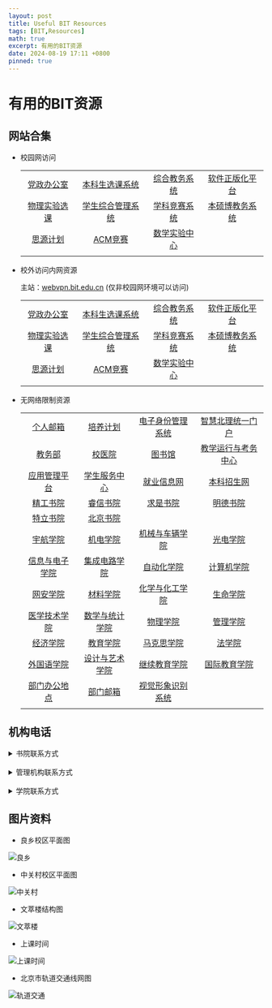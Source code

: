 ```yaml
---
layout: post
title: Useful BIT Resources
tags: [BIT,Resources]
math: true
excerpt: 有用的BIT资源
date: 2024-08-19 17:11 +0800
pinned: true
--- 
```


# 有用的BIT资源

## 网站合集

- 校园网访问

  |||||
  | :--: | :--: | :--: | :--: |
  |[党政办公室](https://dzb.bit.edu.cn)|[本科生选课系统](http://xk.bit.edu.cn/xsxkapp/sys/xsxkapp/*default/index.do)|[综合教务系统](https://jwms.bit.edu.cn)|[软件正版化平台](https://ca.bit.edu.cn)|
  |[物理实验选课](http://10.133.22.200:7100)|[学生综合管理系统](https://ssc.info.bit.edu.cn)|[学科竞赛系统](https://xkjs.bit.edu.cn/)|[本硕博教务系统](https://jxzxehall.bit.edu.cn)|
  |[思源计划](http://siyuan.bit.edu.cn)|[ACM竞赛](http://acm.bit.edu.cn)|[数学实验中心](http://mec.bit.edu.cn)|[]()|
  |||||

- 校外访问内网资源

  主站：[webvpn.bit.edu.cn](https://webvpn.bit.edu.cn)  (仅非校园网环境可以访问)
  
  |||||
  | :--: | :--: | :--: | :--: |
  |[党政办公室](https://webvpn.bit.edu.cn/https/77726476706e69737468656265737421f4ed43d225397c1e7b0c9ce29b5b)|[本科生选课系统](https://webvpn.bit.edu.cn/https/77726476706e69737468656265737421e8fc0f9e2e2426557a1dc7af96/xsxkapp/sys/xsxkapp/*default/index.do)|[综合教务系统](https://webvpn.bit.edu.cn/http/77726476706e69737468656265737421fae04c8f69326144300d8db9d6562d)|[软件正版化平台](https://webvpn.bit.edu.cn/https/77726476706e69737468656265737421f3f60f9e2e2426557a1dc7af96)|
  |[物理实验选课](https://webvpn.bit.edu.cn/http-7100/77726476706e69737468656265737421a1a70fcd746326022c46dbfcc8)|[学生综合管理系统](https://webvpn.bit.edu.cn/http/77726476706e69737468656265737421e3e442d22e3e6e5f300a80b8d65027202f410b)|[学科竞赛系统](https://webvpn.bit.edu.cn/http/77726476706e69737468656265737421e8fc4b8f69326144300d8db9d6562d)|[本硕博教务系统](https://webvpn.bit.edu.cn/https/77726476706e69737468656265737421faef5b842238695c72468ba58c1b26316e8e7f6f)|
  |[思源计划](https://webvpn.bit.edu.cn/http/77726476706e69737468656265737421e3fe5889263e2652771cc7a99c406d36b8)|[ACM竞赛](https://webvpn.bit.edu.cn/http/77726476706e69737468656265737421f1f44cd225397c1e7b0c9ce29b5b)|[数学实验中心](https://webvpn.bit.edu.cn/http/77726476706e69737468656265737421fdf242d225397c1e7b0c9ce29b5b)|[]()|
  |||||

- 无网络限制资源

  |||||
  | :--: | :--: | :--: | :--: |
  |[个人邮箱](https://mail.bit.edu.cn)|[培养计划](https://jwb.bit.edu.cn/dlpy/zysz)|[电子身份管理系统](https://login.bit.edu.cn)|[智慧北理统一门户](https://i.bit.edu.cn)|
  |[教务部](https://jwb.bit.edu.cn)|[校医院](https://xyy.bit.edu.cn)|[图书馆](https://lib.bit.edu.cn/)|[教学运行与考务中心](https://jxzx.bit.edu.cn/)|
  |[应用管理平台](https://stu.bit.edu.cn)|[学生服务中心](https://student.bit.edu.cn/)|[就业信息网](https://job.bit.edu.cn)|[本科招生网](https://admission.bit.edu.cn/)|
  |[精工书院](https://www.bit.edu.cn/rcpy_sjb/blsy87/jgsygb)|[睿信书院](https://www.bit.edu.cn/rcpy_sjb/blsy87/rxsygb)|[求是书院](https://qiushi.bit.edu.cn)|[明德书院](https://mingde.bit.edu.cn)|
  |[特立书院](https://xuteli.bit.edu.cn)|[北京书院](https://bj.bit.edu.cn)|[]()|[]()|
  |[宇航学院](https://sae.bit.edu.cn)|[机电学院](https://smen.bit.edu.cn)|[机械与车辆学院](https://me.bit.edu.cn)|[光电学院](https://opt.bit.edu.cn)|
  |[信息与电子学院](https://sie.bit.edu.cn)|[集成电路学院](https://ice.bit.edu.cn)|[自动化学院](https://ac.bit.edu.cn)|[计算机学院](https://cs.bit.edu.cn)|
  |[网安学院](https://cst.bit.edu.cn)|[材料学院](https://mse.bit.edu.cn)|[化学与化工学院](https://cce.bit.edu.cn)|[生命学院](https://ls.bit.edu.cn)|
  |[医学技术学院](https://smt.bit.edu.cn)|[数学与统计学院](https://math.bit.edu.cn)|[物理学院](https://physics.bit.edu.cn)|[管理学院](https://.bit.edu.cn)|
  |[经济学院](https://som.bit.edu.cn)|[教育学院](https://rw.bit.edu.cn)|[马克思学院](https://marx.bit.edu.cn)|[法学院](https://law.bit.edu.cn)|
  |[外国语学院](https://sfl.bit.edu.cn)|[设计与艺术学院](https://design.bit.edu.cn)|[继续教育学院](http://www.bitsde.com/)|[国际教育学院](https://sice.bit.edu.cn)|
  |[部门办公地点](https://bit.edu.cn/ggfw/bgdd/a97429.htm)|[部门邮箱](https://www.bit.edu.cn/ggfw/gzyx/index.htm)|[视觉形象识别系统](https://www.bit.edu.cn/gbxxgk/dqgz_sjb/vixx/index.htm)|[]()|
  |||||

## 机构电话

<Details>
<Summary>书院联系方式</Summary>
<table>
<tr><th>精工书院</th><th>81381419</th></tr>
<tr><th>睿信书院</th><th>81381421</th></tr>
<tr><th>求是书院</th><th>81381424</th></tr>
<tr><th>明德书院</th><th>81381426</th></tr>
<tr><th>留学生中心/令闻书院</th><th>68911438</th></tr>
<tr><th>北京书院/北京学院/直属党支部</th><th>81381237</th></tr>
<tr><th>国际教育学院</th><th>68918283</th></tr>
<tr><th>继续教育学院/党总支/远程教育学院</th><th>68918807\81389289</th></tr>
</table>
</Details>

<br>

<Details>
<Summary>管理机构联系方式</Summary>
<table>
<tr><th>党委办公室/行政办公室</th><th>68914247/81381160</th></tr>
<tr><th>信息化办公室</th><th>68913677</th></tr>
<tr><th>法律事务室</th><th>68914225</th></tr>
<tr><th>党委组织部/党校</th><th>68918860</th></tr>
<tr><th>党委宣传部</th><th>81381368</th></tr>
<tr><th>新闻中心</th><th>81381368</th></tr>
<tr><th>党委统战部</th><th>68915609</th></tr>
<tr><th>信访办公室</th><th>68915609</th></tr>
<tr><th>纪委办公室/党委巡视办公室/审计处</th><th>68918032</th></tr>
<tr><th>保卫部</th><th>68915099</th></tr>
<tr><th>保密办公室</th><th>68915003</th></tr>
<tr><th>党委教师工作部/人力资源部</th><th>68913013</th></tr>
<tr><th>高层次人才办公室/院士工作办公室</th><th>68914243</th></tr>
<tr><th>学生工作部/党委武装部</th><th>81384656</th></tr>
<tr><th>心理健康教育与咨询中心</th><th>81384656</th></tr>
<tr><th>教务部</th><th>81382227</th></tr>
<tr><th>招生办公室</th><th>68913345/68949926</th></tr>
<tr><th>研究生院</th><th>68918512/68912622</th></tr>
<tr><th>研究生招生办公室</th><th>68912286</th></tr>
<tr><th>学位与学部办公室</th><th>68918580</th></tr>
<tr><th>计划财务部</th><th>68918569</th></tr>
<tr><th>“双一流”建设办公室/学科发展办公室/重大专项办公室</th><th>81381347</th></tr>
<tr><th>教育基金会工作办公室</th><th>68918931</th></tr>
<tr><th>会计核算中心</th><th>68911730</th></tr>
<tr><th>招标采购中心</th><th>68911206</th></tr>
<tr><th>科学技术研究院</th><th>68912113</th></tr>
<tr><th>科学技术协会</th><th>68912060</th></tr>
<tr><th>合作与发展部</th><th>68916684</th></tr>
<tr><th>资产与实验室管理处</th><th>68914264</th></tr>
<tr><th>后勤基建处</th><th>81383270</th></tr>
<tr><th>良乡校区管理处</th><th>81382366</th></tr>
<tr><th>国际交流合作处/港澳台办公室</th><th>68914207</th></tr>
<tr><th>离退休工作处/离退休教职工党委</th><th>68914501</th></tr>
<tr><th>校工会</th><th>68911005</th></tr>
<tr><th>校团委</th><th>81381258</th></tr>
<tr><th>机关党委</th><th>68912279</th></tr>
<tr><th>体育部/直属党支部</th><th>68912532</th></tr>
<tr><th>徐特立学院/未来精工技术学院</th><th>81381042</th></tr>
<tr><th>前沿交叉科学研究院</th><th>68916036</th></tr>
<tr><th>先进结构技术研究院</th><th>68911676</th></tr>
<tr><th>网络信息技术中心</th><th>68914833</th></tr>
<tr><th>图书馆/党总支</th><th>68913707</th></tr>
<tr><th>教师发展中心</th><th>68918966</th></tr>
<tr><th>学生事务中心</th><th>81384127</th></tr>
<tr><th>学生就业指导中心</th><th>68912342</th></tr>
<tr><th>学生创新创业实践中心</th><th>81384901</th></tr>
<tr><th>教学运行与考务中心</th><th>81381216</th></tr>
<tr><th>科技项目管理中心</th><th>68915089</th></tr>
<tr><th>技术转移中心</th><th>68918163</th></tr>
<tr><th>学术期刊中心</th><th>68914627</th></tr>
<tr><th>分析测试中心</th><th>81381282</th></tr>
<tr><th>西山实验服务中心</th><th>62488037</th></tr>
<tr><th>档案馆</th><th>68914240/81381259</th></tr>
<tr><th>校史馆</th><th>68918825</th></tr>
<tr><th>校医院/直属党支部</th><th>68915064</th></tr>
<tr><th>附属实验学校</th><th>81381314</th></tr>
<tr><th>附属小学/直属党支部</th><th>68911142</th></tr>
<tr><th>幼儿园</th><th>68913925</th></tr>
<tr><th>居民管理委员会</th><th>68913106</th></tr>
<tr><th>资产经营有限公司/党委/纪委</th><th>68912702</th></tr>
<tr><th>出版社</th><th>68913612</th></tr>
<tr><th>物业管理与后勤服务公司</th><th>68918000</th></tr>
</table>
</Details>

<br>

<Details>
<Summary>学院联系方式</Summary>
<table>
<tr><th>宇航学院/党委</th><th>68914538</th></tr>
<tr><th>机电学院/党委</th><th>68914158</th></tr>
<tr><th>兵器科学与技术学科特区领导小组办公室</th><th>68916010</th></tr>
<tr><th>机械与车辆学院/党委</th><th>68915938</th></tr>
<tr><th>光电学院/党委</th><th>68918817</th></tr>
<tr><th>信息与电子学院/党委</th><th>68913896</th></tr>
<tr><th>集成电路与电子学院/党委</th><th>68911280</th></tr>
<tr><th>自动化学院/党委</th><th>68912468</th></tr>
<tr><th>计算机学院/党委</th><th>68913640</th></tr>
<tr><th>网络空间安全学院/党委</th><th>68912176</th></tr>
<tr><th>材料学院/党委</th><th>68913947转802</th></tr>
<tr><th>化学与化工学院/党委</th><th>81381329</th></tr>
<tr><th>生命学院/党委</th><th>68915244</th></tr>
<tr><th>医学技术学院/党委</th><th>68911939</th></tr>
<tr><th>数学与统计学院/党委</th><th>81383329</th></tr>
<tr><th>物理学院/党委</th><th>68913163</th></tr>
<tr><th>管理与经济学院/党委</th><th>68912483</th></tr>
<tr><th>人文与社会科学学院/党委</th><th>81381301</th></tr>
<tr><th>马克思主义学院/党总支</th><th>68911564-203</tr>
<tr><th>法学院/党委</th><th>81381030</th></tr>
<tr><th>外国语学院/党委</th><th>81381138</th></tr>
<tr><th>设计与艺术学院/党委</th><th>68912682</th></tr>
<tr><th>知艺书院</th><th>68912682</th></tr>
</th></tr>
</table>
</Details>

## 图片资料

- 良乡校区平面图

![良乡](https://cdn.shigure.link/Campus_lx.jpg "良乡校区")

- 中关村校区平面图

![中关村](https://cdn.shigure.link/Campus_zgc.jpg "中关村校区")

- 文萃楼结构图

![文萃楼](https://cdn.shigure.link/Building_wc.jpg "文萃楼")

- 上课时间

![上课时间](https://cdn.shigure.link/Class_time.png "上课时间")

- 北京市轨道交通线网图

![轨道交通](https://cdn.shigure.link/Rail_transit.png "北京市轨道交通")